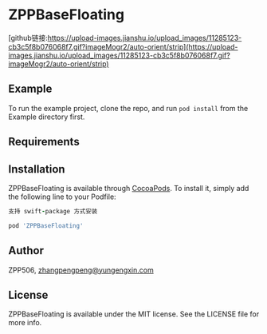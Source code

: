 # ZPPBaseFloating
[github链接:https://upload-images.jianshu.io/upload_images/11285123-cb3c5f8b076068f7.gif?imageMogr2/auto-orient/strip](https://upload-images.jianshu.io/upload_images/11285123-cb3c5f8b076068f7.gif?imageMogr2/auto-orient/strip)
## Example

To run the example project, clone the repo, and run `pod install` from the Example directory first.

## Requirements

## Installation



ZPPBaseFloating is available through [CocoaPods](https://cocoapods.org). To install
it, simply add the following line to your Podfile:
```ruby
支持 swift-package 方式安装
```
```ruby
pod 'ZPPBaseFloating'
```


## Author

ZPP506, zhangpengpeng@yungengxin.com

## License

ZPPBaseFloating is available under the MIT license. See the LICENSE file for more info.
